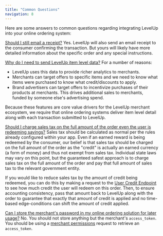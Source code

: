 ```yaml
---
title: "Common Questions"
navigation: 8
---
```

Here are some answers to common questions regarding integrating LevelUp into your online ordering system:

<u>Should I still email a receipt?</u>
Yes. LevelUp will also send an email receipt to the consumer confirming the transaction. But yours will likely have more detailed information about the specific order and any special instructions.

<u>Why do I need to send LevelUp item level data?</u>
For a number of reasons:

- LevelUp uses this data to provide richer analytics to merchants.
- Merchants can target offers to specific items and we need to know what items were purchased to know what credit/discounts to apply.
- Brand advertisers can target offers to incentivize purchases of their products at merchants. This drives additional sales to merchants, funded by someone else's advertising spend. 

Because these features are core value drivers for the LevelUp merchant ecosystem, we require that online ordering systems deliver item level detail along with each transaction submitted to LevelUp.

<u>Should I charge sales tax on the full amount of the order even the user is redeeming savings?</u>
Sales tax should be calculated as normal per the rules already configured within your app. Even if an earned reward is being redeemed by the consumer, our belief is that sales tax should be charged on the full amount of the order as the "credit" is actually an earned currency (a form of money) and thus not exempt from sales tax. Individual state laws may vary on this point, but the guaranteed safest approach is to charge sales tax on the full amount of the order and pay that full amount of sales tax to the relevant government entity.

If you would like to reduce sales tax by the amount of credit being redeemed, you can do this by making a request to the [User Credit Endpoint](/api-reference/v14/loyalties/) to see how much credit the user will redeem on this order. Then, to ensure accounting consistency, pass that amount back to LevelUp along with the order to guarantee that exactly that amount of credit is applied and no time-based edge-conditions can shift the amount of credit applied.

<u>Can I store the merchant's password in my online ordering solution for later usage?</u>
No. You should not store anything but the merchant's `access_token`. You should be using a [merchant permissions](/online-ordering/core-concepts/merchant-permissions/) request to retrieve an `access_token`.